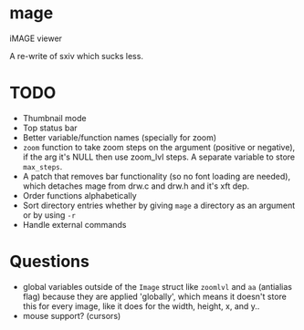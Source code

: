 # mage
iMAGE viewer


A re-write of sxiv which sucks less.


# TODO
- Thumbnail mode
- Top status bar
- Better variable/function names (specially for zoom)
- `zoom` function to take zoom steps on the argument (positive or negative), if
  the arg it's NULL then use zoom_lvl steps. A separate variable to store `max_steps`.
- A patch that removes bar functionality (so no font loading are
  needed), which detaches mage from drw.c and drw.h and it's xft dep.
- Order functions alphabetically
- Sort directory entries whether by giving `mage` a directory as an argument or by using `-r`
- Handle external commands


# Questions
- global variables outside of the `Image` struct like `zoomlvl` and `aa` (antialias flag) because they are applied 'globally', which means it doesn't store this for every image, like it does for the width, height, x, and y..
- mouse support? (cursors)
